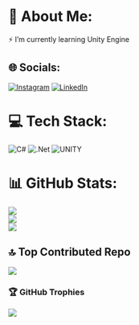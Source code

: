 # 💫 About Me:
⚡ I’m currently learning Unity Engine


## 🌐 Socials:
[![Instagram](https://img.shields.io/badge/Instagram-%23E4405F.svg?logo=Instagram&logoColor=white)](https://instagram.com/lmehranzl) [![LinkedIn](https://img.shields.io/badge/LinkedIn-%230077B5.svg?logo=linkedin&logoColor=white)](https://linkedin.com/in/mmehranfallah) 

# 💻 Tech Stack:
![C#](https://img.shields.io/badge/c%23-%23239120.svg?style=plastic&logo=c-sharp&logoColor=white) ![.Net](https://img.shields.io/badge/.NET-5C2D91?style=plastic&logo=.net&logoColor=white) ![UNITY](https://img.shields.io/badge/Unity-%2320232a.svg?style=plastic&logo=unity&logoColor=white)
# 📊 GitHub Stats:
![](https://github-readme-stats.vercel.app/api?username=MMehran1101&theme=dracula&hide_border=false&include_all_commits=true&count_private=true)<br/>
![](https://github-readme-streak-stats.herokuapp.com/?user=MMehran1101&theme=dracula&hide_border=false)<br/>
![](https://github-readme-stats.vercel.app/api/top-langs/?username=MMehran1101&theme=dracula&hide_border=false&include_all_commits=true&count_private=true&layout=compact)

## 🔝 Top Contributed Repo
![](https://github-contributor-stats.vercel.app/api?username=MMehran1101&limit=5&theme=nord&combine_all_yearly_contributions=true)

### 🏆 GitHub Trophies
![](https://github-profile-trophy.vercel.app/?username=MMehran1101&theme=nord&no-frame=true&no-bg=false&margin-w=4)


<!-- Proudly created with GPRM ( https://gprm.itsvg.in ) -->
